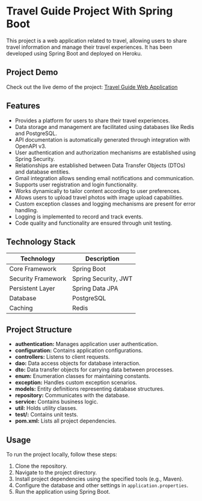 # Travel Guide Project With Spring Boot

This project is a web application related to travel, allowing users to share travel information and manage their travel experiences. It has been developed using Spring Boot and deployed on Heroku.

## Project Demo

Check out the live demo of the project: [Travel Guide Web Application](https://jsuleyman.github.io/Travel-Guide-Web-Application-Fronted/#/)

## Features

- Provides a platform for users to share their travel experiences.
- Data storage and management are facilitated using databases like Redis and PostgreSQL.
- API documentation is automatically generated through integration with OpenAPI v3.
- User authentication and authorization mechanisms are established using Spring Security.
- Relationships are established between Data Transfer Objects (DTOs) and database entities.
- Gmail integration allows sending email notifications and communication.
- Supports user registration and login functionality.
- Works dynamically to tailor content according to user preferences.
- Allows users to upload travel photos with image upload capabilities.
- Custom exception classes and logging mechanisms are present for error handling.
- Logging is implemented to record and track events.
- Code quality and functionality are ensured through unit testing.

## Technology Stack

| Technology              | Description               |
|-------------------------|---------------------------|
| Core Framework          | Spring Boot               |
| Security Framework      | Spring Security, JWT      |
| Persistent Layer        | Spring Data JPA           |
| Database                | PostgreSQL                |
| Caching                 | Redis                     |

## Project Structure

- **authentication:** Manages application user authentication.
- **configuration:** Contains application configurations.
- **controllers:** Listens to client requests.
- **dao:** Data access objects for database interaction.
- **dto:** Data transfer objects for carrying data between processes.
- **enum:** Enumeration classes for maintaining constants.
- **exception:** Handles custom exception scenarios.
- **models:** Entity definitions representing database structures.
- **repository:** Communicates with the database.
- **service:** Contains business logic.
- **util:** Holds utility classes.
- **test/:** Contains unit tests.
- **pom.xml:** Lists all project dependencies.

## Usage

To run the project locally, follow these steps:

1. Clone the repository.
2. Navigate to the project directory.
3. Install project dependencies using the specified tools (e.g., Maven).
4. Configure the database and other settings in `application.properties`.
5. Run the application using Spring Boot.
